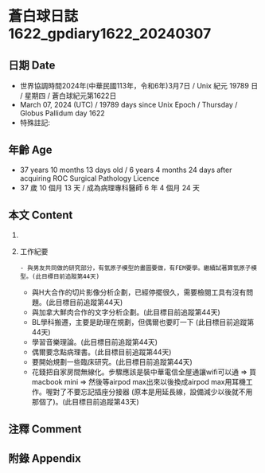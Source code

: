 [_metadata_:encoding]: - "utf-8"
[_metadata_:language]: - "zh-Hant-TW"
[_metadata_:fileformat]: - "markdown"
[_metadata_:MIME_type]: - "text/plain"
[_metadata_:markdown_version]: - "commonmark version 0.30"
[_metadata_:markdown_spec]: - "https://spec.commonmark.org/0.30/"

# 蒼白球日誌1622_gpdiary1622_20240307 #

## 日期 Date ##

* 世界協調時間2024年(中華民國113年，令和6年)3月7日 / Unix 紀元 19789 日 / 星期四 / 蒼白球紀元第1622日
* March 07, 2024 (UTC) / 19789 days since Unix Epoch / Thursday / Globus Pallidum day 1622
* 特殊註記:

## 年齡 Age ##

* 37 years 10 months 13 days old / 6 years 4 months 24 days after acquiring ROC Surgical Pathology Licence
* 37 歲 10 個月 13 天 / 成為病理專科醫師 6 年 4 個月 24 天

## 本文 Content ##

1. 

    
2. 工作紀要

       - 與男友共同做的研究部分，有氫原子模型的畫圖要做，有FEM要學。繼續試著算氫原子模型。(此目標目前追蹤第44天)
   - 與H大合作的切片影像分析企劃，已經停擺很久，需要檢閱工具有沒有問題。(此目標目前追蹤第44天)
   - 與加拿大鮮肉合作的文字分析企劃。(此目標目前追蹤第44天)
   - BL學科搬遷，主要是助理在規劃，但偶爾也要盯一下 (此目標目前追蹤第44天)
   - 學習音樂理論。(此目標目前追蹤第44天)
   - 偶爾要念點病理書。(此目標目前追蹤第44天)
   - 要開始規劃一些臨床研究。(此目標目前追蹤第44天)
   - 花錢把自家房間無線化。步驟應該是裝中華電信全屋通讓wifi可以通 => 買macbook mini => 然後等airpod max出來以後換成airpod max用耳機工作。喔對了不要忘記插座分接器 (原本是用延長線，設備減少以後就不用那個了)。(此目標目前追蹤第43天)


## 注釋 Comment ##


## 附錄 Appendix ##


